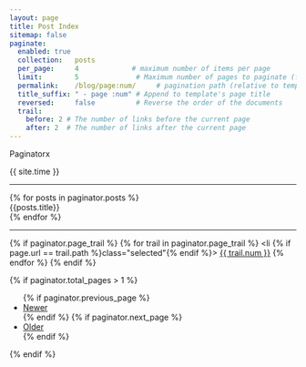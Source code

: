 ```yaml
---
layout: page
title: Post Index
sitemap: false
paginate:
  enabled: true
  collection:   posts
  per_page:     4             # maximum number of items per page
  limit:        5              # Maximum number of pages to paginate (false for unlimited)
  permalink:    /blog/page:num/     # pagination path (relative to template page)
  title_suffix: " - page :num" # Append to template's page title
  reversed:     false          # Reverse the order of the documents
  trail:
    before: 2 # The number of links before the current page
    after: 2  # The number of links after the current page
---
```

Paginatorx


{{ site.time }}


<HR>
{% for posts in paginator.posts %}
<DIV>{{posts.title}}</DIV>
{% endfor %}
<HR>



{% if paginator.page_trail %}
  {% for trail in paginator.page_trail %}
    <li {% if page.url == trail.path %}class="selected"{% endif %}>
        <a href="{{ trail.path | prepend: site.baseurl }}" title="{{trail.title}}">{{ trail.num }}</a>
    </li>
  {% endfor %}
{% endif %}





{% if paginator.total_pages > 1 %}
<ul>
  {% if paginator.previous_page %}
  <li>
    <a href="{{ paginator.previous_page_path | prepend: site.baseurl }}">Newer</a>
  </li>
  {% endif %}
  {% if paginator.next_page %}
  <li>
    <a href="{{ paginator.next_page_path | prepend: site.baseurl }}">Older</a>
  </li>
  {% endif %}
</ul>
{% endif %}
